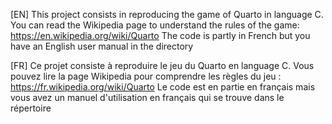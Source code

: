 [EN]
This project consists in reproducing the game of Quarto in language C.
You can read the Wikipedia page to understand the rules of the game: https://en.wikipedia.org/wiki/Quarto
The code is partly in French but you have an English user manual in the directory

[FR]
Ce projet consiste à reproduire le jeu du Quarto en language C.
Vous pouvez lire la page Wikipedia pour comprendre les règles du jeu : https://fr.wikipedia.org/wiki/Quarto
Le code est en partie en français mais vous avez un manuel d'utilisation en français qui se trouve dans le répertoire
